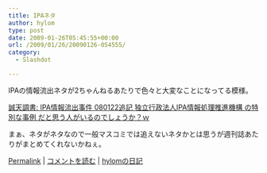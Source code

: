 ```yaml
---
title: IPAネタ
author: hylom
type: post
date: 2009-01-26T05:45:55+00:00
url: /2009/01/26/20090126-054555/
category:
  - Slashdot

---
```

IPAの情報流出ネタが2ちゃんねるあたりで色々と大変なことになってる模様。

  [誠天調書: IPA情報流出事件 080122追記 独立行政法人IPA情報処理推進機構 の特別な事例 だと思う人がいるのでしょうか？ｗ][1] 

まぁ、ネタがネタなので一般マスコミでは追えないネタかとは思うが週刊誌あたりがまとめてくれないかねぇ。

  [Permalink][2] |   [コメントを読む][3] |   [hylomの日記][4]

 [1]: http://mkt5126.seesaa.net/article/112444301.html
 [2]: http://slashdot.jp/~hylom/journal/465514
 [3]: http://slashdot.jp/~hylom/journal/465514#acomments
 [4]: http://slashdot.jp/~hylom/journal/
